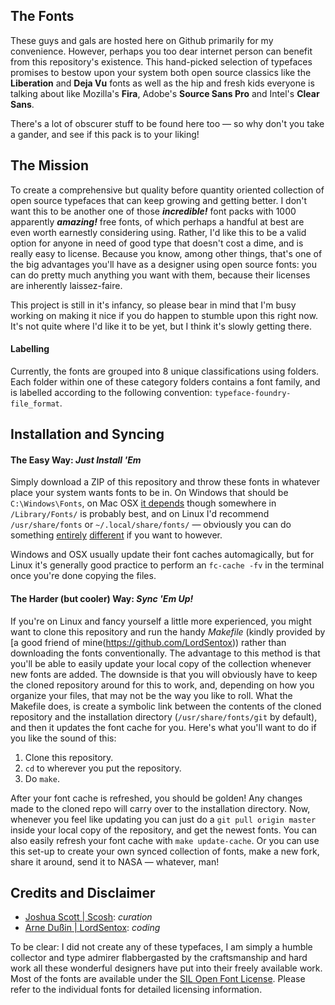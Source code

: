 ## The Fonts
These guys and gals are hosted here on Github primarily for my convenience. However, perhaps you too dear internet person can benefit from this repository's existence. This hand-picked selection of typefaces promises to bestow upon your system both open source classics like the **Liberation** and **Deja Vu** fonts as well as the hip and fresh kids everyone is talking about like Mozilla's **Fira**, Adobe's **Source Sans Pro** and Intel's **Clear Sans**.

There's a lot of obscurer stuff to be found here too — so why don't you take a gander, and see if this pack is to your liking!

## The Mission
To create a comprehensive but quality before quantity oriented collection of open source typefaces that can keep growing and getting better. I don't want this to be another one of those ***incredible!*** font packs with 1000 apparently ***amazing!*** free fonts, of which perhaps a handful at best are even worth earnestly considering using. Rather, I'd like this to be a valid option for anyone in need of good type that doesn't cost a dime, and is really easy to license. Because you know, among other things, that's one of the big advantages you'll have as a designer using open source fonts: you can do pretty much anything you want with them, because their licenses are inherently laissez-faire.

This project is still in it's infancy, so please bear in mind that I'm busy working on making it nice if you do happen to stumble upon this right now. It's not quite where I'd like it to be yet, but I think it's slowly getting there.

#### Labelling
Currently, the fonts are grouped into 8 unique classifications using folders. Each folder within one of these category folders contains a font family, and is labelled according to the following convention: `typeface-foundry-file_format`.

## Installation and Syncing
#### The Easy Way: *Just Install 'Em*
Simply download a ZIP of this repository and throw these fonts in whatever place your system wants fonts to be in. On Windows that should be `C:\Windows\Fonts`, on Mac OSX [it depends](https://support.apple.com/en-us/HT201722) though somewhere in `/Library/Fonts/` is probably best, and on Linux I'd recommend `/usr/share/fonts` or `~/.local/share/fonts/` — obviously you can do something [entirely](https://wiki.ubuntu.com/Fonts) [different](https://wiki.archlinux.org/index.php/Fonts) if you want to however.

Windows and OSX usually update their font caches automagically, but for Linux it's generally good practice to perform an `fc-cache -fv` in the terminal once you're done copying the files.

#### The Harder (but cooler) Way: *Sync 'Em Up!*
If you're on Linux and fancy yourself a little more experienced, you might want to clone this repository and run the handy *Makefile* (kindly provided by [a good friend of mine(https://github.com/LordSentox)) rather than downloading the fonts conventionally. The advantage to this method is that you'll be able to easily update your local copy of the collection whenever new fonts are added. The downside is that you will obviously have to keep the cloned repository around for this to work, and, depending on how you organize your files, that may not be the way you like to roll. What the Makefile does, is create a symbolic link between the contents of the cloned repository and the installation directory (`/usr/share/fonts/git` by default), and then it updates the font cache for you.
Here's what you'll want to do if you like the sound of this:

1. Clone this repository.
2. `cd` to wherever you put the repository.
3. Do `make`.

After your font cache is refreshed, you should be golden! Any changes made to the cloned repo will carry over to the installation directory. Now, whenever you feel like updating you can just do a `git pull origin master` inside your local copy of the repository, and get the newest fonts. You can also easily refresh your font cache with `make update-cache`. Or you can use this set-up to create your own synced collection of fonts, make a new fork, share it around, send it to NASA — whatever, man!

## Credits and Disclaimer
- [Joshua Scott | Scosh](https://github.com/Scosh): *curation*
- [Arne Dußin | LordSentox](https://github.com/LordSentox): *coding*

To be clear: I did not create any of these typefaces, I am simply a humble collector and type admirer flabbergasted by the craftsmanship and hard work all these wonderful designers have put into their freely available work. Most of the fonts are available under the [SIL Open Font License](http://scripts.sil.org/cms/scripts/page.php?site_id=nrsi&id=OFL). Please refer to the individual fonts for detailed licensing information.
